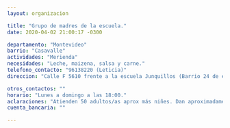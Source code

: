 ```yaml
---
layout: organizacion

title: "Grupo de madres de la escuela."
date: 2020-04-02 21:00:17 -0300

departamento: "Montevideo"
barrio: "Casavalle"
actividades: "Merienda"
necesidades: "Leche, maizena, salsa y carne."
telefono_contacto: "96138220 (Leticia)"
direccion: "Calle F 5610 frente a la escuela Junquillos (Barrio 24 de enero Instrucciones entre Domingo Arena y Duran)"

otros_contactos: ""
horario: "Lunes a domingo a las 18:00."
aclaraciones: "Atienden 50 adultos/as aprox más niñes. Dan aproximadamente 70 botellas de leche."
cuenta_bancaria: ""

---
```

